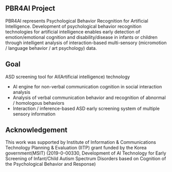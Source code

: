 

## **PBR4AI Project**

PBR4AI represents Psychological Behavior Recognition for Artificial Intelligence.
Development of psychological behavior recognition technologies for artificial intelligence enables early detection of emotion/emotional cognition and disability/disease in infants or children through intelligent analysis of interaction-based multi-sensory (micromotion / language behavior / art psychology) data.

## **Goal**

ASD screening tool for AI(Artificial intelligence) technology
-	AI engine for non-verbal communication cognition in social interaction analysis
-	Analysis of verbal communication behavior and recognition of abnormal / homologous behaviors
-	Interaction / inference-based ASD early screening system of multiple sensory information

## **Acknowledgement**
This work was supported by Institute of Information & Communications Technology Planning & Evaluation (IITP) grant funded by the Korea government(MSIT) (2019-0-00330, Development of AI Technology for Early Screening of Infant/Child Autism Spectrum Disorders based on Cognition of the Psychological Behavior and Response)
